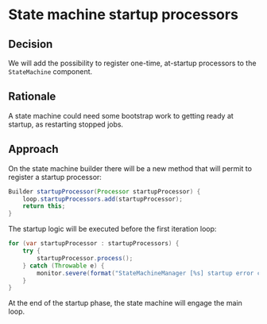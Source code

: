 # State machine startup processors

## Decision

We will add the possibility to register one-time, at-startup processors to the `StateMachine` component.

## Rationale

A state machine could need some bootstrap work to getting ready at startup, as restarting stopped jobs.

## Approach

On the state machine builder there will be a new method that will permit to register a startup processor:
```java
Builder startupProcessor(Processor startupProcessor) {
    loop.startupProcessors.add(startupProcessor);
    return this;
}
```

The startup logic will be executed before the first iteration loop:
```java
for (var startupProcessor : startupProcessors) {
    try {
        startupProcessor.process();
    } catch (Throwable e) {
        monitor.severe(format("StateMachineManager [%s] startup error caught", name), e);
    }
}
```

At the end of the startup phase, the state machine will engage the main loop.
